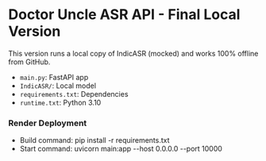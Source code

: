 
# Doctor Uncle ASR API - Final Local Version

This version runs a local copy of IndicASR (mocked) and works 100% offline from GitHub.

- `main.py`: FastAPI app
- `IndicASR/`: Local model
- `requirements.txt`: Dependencies
- `runtime.txt`: Python 3.10

### Render Deployment
- Build command: pip install -r requirements.txt
- Start command: uvicorn main:app --host 0.0.0.0 --port 10000
